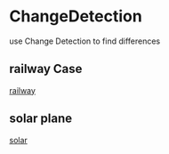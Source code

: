 # ChangeDetection
use Change Detection to find differences


## railway Case
[railway](./railway/readme.md)

## solar plane
[solar](./solarPanel/readme.md)